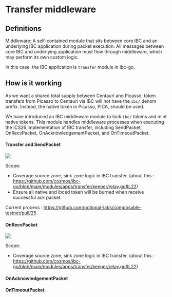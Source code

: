 # Transfer middleware

## Definitions
Middleware: A self-contained module that sits between core IBC and an underlying IBC application during packet execution. All messages between core IBC and underlying application must flow through middleware, which may perform its own custom logic. 

In this case, the IBC application is `transfer` module in ibc-go.

## How is it working 
As we want a shared total supply between Centauri and Picasso, token transfers from Picasso to Centauri via IBC will not have the `ibc/` denom prefix. Instead, the native token in Picasso, PICA, should be used.

We have introduced an IBC middleware module to lock `ibc/` tokens and mint native tokens. This module handles middleware processes when executing the ICS26 implementation of IBC transfer, including SendPacket, OnRecvPacket, OnAcknowledgementPacket, and OnTimeoutPacket.

#### Transfer and SendPacket
![](https://hackmd.io/_uploads/Hy3dFx4M2.png)

Scope:
 - Coverage source zone, sink zone logic in IBC transfer. (about this : https://github.com/cosmos/ibc-go/blob/main/modules/apps/transfer/keeper/relay.go#L22)
 - Ensure all native and ibced token will be burned when receive successful ack packet.

Current process :  https://github.com/notional-labs/composable-testnet/pull/25

#### OnRecvPacket
![](https://hackmd.io/_uploads/BJAL7BNfn.png)

Scope:
 - Coverage source zone, sink zone logic in IBC transfer. (about this : https://github.com/cosmos/ibc-go/blob/main/modules/apps/transfer/keeper/relay.go#L22)

#### OnAcknowledgementPacket


#### OnTimeoutPacket
